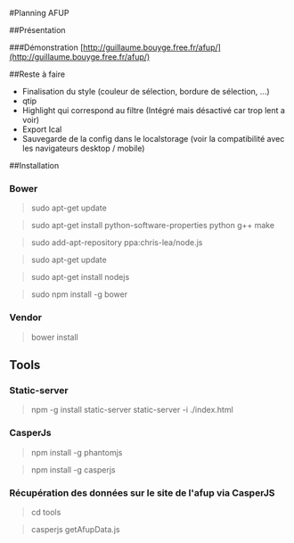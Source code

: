 #Planning AFUP

##Présentation

###Démonstration
[http://guillaume.bouyge.free.fr/afup/](http://guillaume.bouyge.free.fr/afup/)

##Reste à faire
- Finalisation du style (couleur de sélection, bordure de sélection, ...)
- qtip
- Highlight qui correspond au filtre (Intégré mais désactivé car trop lent a voir)
- Export Ical
- Sauvegarde de la config dans le localstorage (voir la compatibilité avec les navigateurs desktop / mobile)

##Installation

### Bower

> sudo apt-get update

> sudo apt-get install python-software-properties python g++ make

> sudo add-apt-repository ppa:chris-lea/node.js

> sudo apt-get update

> sudo apt-get install nodejs

> sudo npm install -g bower

### Vendor
> bower install

## Tools

### Static-server

> npm -g install static-server
> static-server -i ./index.html

### CasperJs

> npm install -g phantomjs

> npm install -g casperjs

### Récupération des données sur le site de l'afup via CasperJS

> cd tools

> casperjs getAfupData.js
